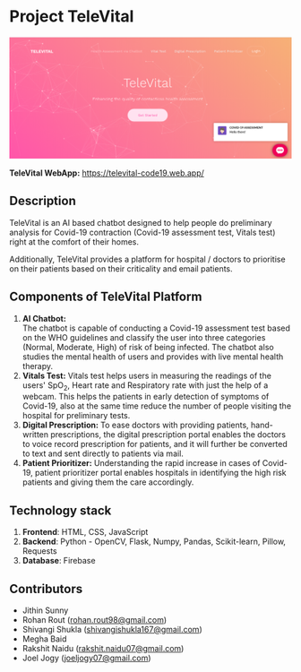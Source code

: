﻿# Project TeleVital
![homepage](homepage.png)

**TeleVital WebApp:** https://televital-code19.web.app/
## Description
TeleVital is an AI based chatbot designed to help people do preliminary analysis for Covid-19 contraction (Covid-19 assessment test, Vitals test) right at the comfort of their homes.  

Additionally, TeleVital provides a platform for hospital / doctors to prioritise on their patients based on their criticality and email patients.

## Components of TeleVital Platform
1. **AI Chatbot:**  	
	The chatbot is capable of conducting a Covid-19 assessment test based on the WHO guidelines and classify the user into three categories (Normal, Moderate, High) of risk of being infected. 
	The chatbot also studies the mental health of users and provides with live mental health therapy. 
2. **Vitals Test:**
	Vitals test helps users in measuring the readings of the users' SpO$_2$, Heart rate and Respiratory rate with just the help of a webcam. This helps the patients in early detection of symptoms of Covid-19, also at the same time reduce the number of people visiting the hospital for preliminary tests.
3. **Digital Prescription:**
	To ease doctors with providing patients, hand-written prescriptions, the digital prescription portal enables the doctors to voice record prescription for patients, and it will further be converted to text and sent directly to patients via mail.
4. **Patient Prioritizer:** 
Understanding the rapid increase in cases of Covid-19, patient prioritizer portal enables hospitals in identifying the high risk patients and giving them the care accordingly.
	 

## Technology stack

1. **Frontend**: HTML, CSS, JavaScript
2. **Backend**: Python - OpenCV, Flask, Numpy, Pandas, Scikit-learn, Pillow, Requests
3. **Database**: Firebase


## Contributors

- Jithin Sunny
- Rohan Rout (rohan.rout98@gmail.com)
- Shivangi Shukla (shivangishukla167@gmail.com)
- Megha Baid 
- Rakshit Naidu (rakshit.naidu07@gmail.com)
- Joel Jogy (joeljogy07@gmail.com)
